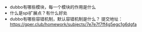 ﻿* dubbo有哪些模块，每一个模块的作用是什么
* 什么是spi扩展点？有什么好处
* dubbo有哪些容错机制，默认容错机制是什么？
提交地址：https://gper.club/homework/subjects/7e7e7f7ff4g5egc1g6dgfa